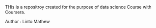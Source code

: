 THis is a repositroy created for the purpose of data science Course with Coursera.

Author : Linto Mathew
